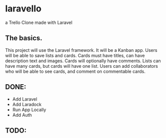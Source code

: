 # laravello
a Trello Clone made with Laravel

## The basics.
This project will use the Laravel framework. It will be a Kanban app. Users will be able to save lists and cards.
Cards must have titles, can have description text and images. Cards will optionally have comments. Lists can have many cards, but cards will have one list. Users can add collaborators who will be able to see cards, and comment on commentable cards.

## DONE:
- Add Laravel
- Add Laradock
- Run App Locally
- Add Auth

## TODO:

